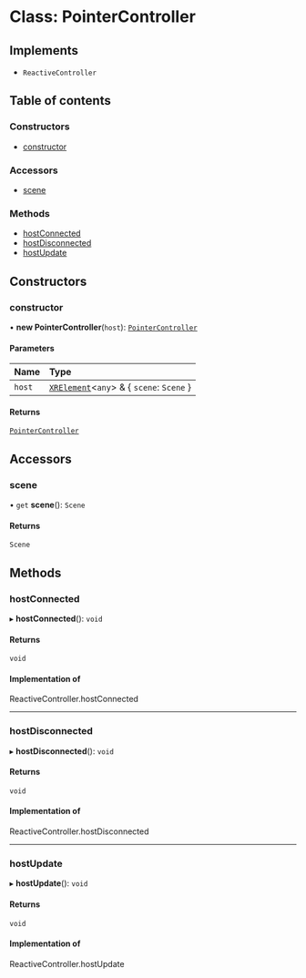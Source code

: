 # Class: PointerController

## Implements

- `ReactiveController`

## Table of contents

### Constructors

- [constructor](PointerController.md#constructor)

### Accessors

- [scene](PointerController.md#scene)

### Methods

- [hostConnected](PointerController.md#hostconnected)
- [hostDisconnected](PointerController.md#hostdisconnected)
- [hostUpdate](PointerController.md#hostupdate)

## Constructors

### constructor

• **new PointerController**(`host`): [`PointerController`](PointerController.md)

#### Parameters

| Name | Type |
| :------ | :------ |
| `host` | [`XRElement`](XRElement.md)\<`any`\> & \{ `scene`: `Scene`  } |

#### Returns

[`PointerController`](PointerController.md)

## Accessors

### scene

• `get` **scene**(): `Scene`

#### Returns

`Scene`

## Methods

### hostConnected

▸ **hostConnected**(): `void`

#### Returns

`void`

#### Implementation of

ReactiveController.hostConnected

___

### hostDisconnected

▸ **hostDisconnected**(): `void`

#### Returns

`void`

#### Implementation of

ReactiveController.hostDisconnected

___

### hostUpdate

▸ **hostUpdate**(): `void`

#### Returns

`void`

#### Implementation of

ReactiveController.hostUpdate

